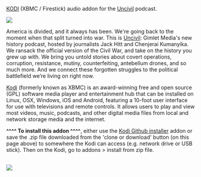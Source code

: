 <a href="kodi.tv">KODI<a> (XBMC / Firestick) audio addon for the <a href="https://gimletmedia.com/shows/uncivil">Uncivil</a> podcast.<br>

<img src="https://gimlet.spotifycdn.com/show_art/54cc581f-b6a2-4928-814a-ec2151a98f7f/small.webp"><br>

America is divided, and it always has been. We're going back to the moment when that split turned into war. This is <a href="">Uncivil</a>: Gimlet Media's new history podcast, hosted by journalists Jack Hitt and Chenjerai Kumanyika. We ransack the official version of the Civil War, and take on the history you grew up with. We bring you untold stories about covert operations, corruption, resistance, mutiny, counterfeiting, antebellum drones, and so much more. And we connect these forgotten struggles to the political battlefield we’re living on right now.<br>

<a href="www.kodi.tv">Kodi</a> (formerly known as XBMC) is an award-winning free and open source (GPL) software media player and entertainment hub that can be installed on Linux, OSX, Windows, iOS and Android, featuring a 10-foot user interface for use with televisions and remote controls. It allows users to play and view most videos, music, podcasts, and other digital media files from local and network storage media and the internet.<br>

<b>^^^^ To install this addon ^^^^</b>, either use the <a href="https://www.tvaddons.co/github-browser-kodi/">Kodi Github installer</a> addon or save the .zip file downloaded from the 'clone or download' button (on this page above) to somewhere the Kodi can access (e.g. network drive or USB stick). Then on the Kodi, go to addons > install from zip file.<br>

<br><a href="http://www.kodi.tv"><img src="https://kodi.tv/sites/default/files/page/field_image/about--devices.jpg">
